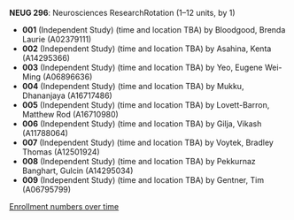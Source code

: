 **NEUG 296**: Neurosciences ResearchRotation (1–12 units, by 1)

- **001** (Independent Study) (time and location TBA) by Bloodgood, Brenda Laurie (A02379111)
- **002** (Independent Study) (time and location TBA) by Asahina, Kenta (A14295366)
- **003** (Independent Study) (time and location TBA) by Yeo, Eugene Wei-Ming (A06896636)
- **004** (Independent Study) (time and location TBA) by Mukku, Dhananjaya (A16717486)
- **005** (Independent Study) (time and location TBA) by Lovett-Barron, Matthew Rod (A16710980)
- **006** (Independent Study) (time and location TBA) by Gilja, Vikash (A11788064)
- **007** (Independent Study) (time and location TBA) by Voytek, Bradley Thomas (A12501924)
- **008** (Independent Study) (time and location TBA) by Pekkurnaz Banghart, Gulcin (A14295034)
- **009** (Independent Study) (time and location TBA) by Gentner, Tim (A06795799)

[Enrollment numbers over time](./NEUG296.tsv)
